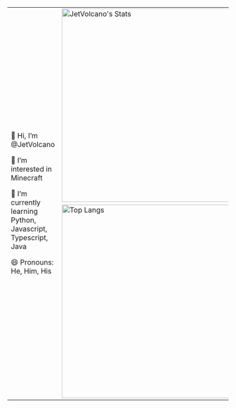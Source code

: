 <html lang="en">
    <body>
        <table>
            <tr>
                <td rowspan="2">
                     <p>👋 Hi, I’m @JetVolcano</p>
                     <p>👀 I’m interested in Minecraft</p>
                     <p>🌱 I’m currently learning Python, Javascript, Typescript, Java</p>
                     <p>😄 Pronouns: He, Him, His</p>
                </td>
                <td>
                    <img src="https://github-readme-stats.vercel.app/api?username=JetVolcano&show_icons=true&theme=dracula" alt="JetVolcano's Stats" width="440">
                </td>
            </tr>
            <tr>
                <td>
                    <img src="https://github-readme-stats.vercel.app/api/top-langs/?username=JetVolcano" alt="Top Langs" width="440">
                </td>
            </tr>
        </table>
    </body>
</html>
